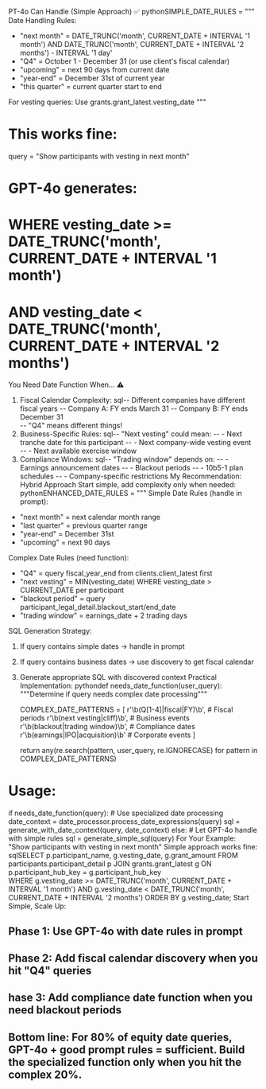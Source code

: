 PT-4o Can Handle (Simple Approach) ✅
pythonSIMPLE_DATE_RULES = """
Date Handling Rules:
- "next month" = DATE_TRUNC('month', CURRENT_DATE + INTERVAL '1 month') 
  AND DATE_TRUNC('month', CURRENT_DATE + INTERVAL '2 months') - INTERVAL '1 day'
- "Q4" = October 1 - December 31 (or use client's fiscal calendar)
- "upcoming" = next 90 days from current date
- "year-end" = December 31st of current year
- "this quarter" = current quarter start to end

For vesting queries: Use grants.grant_latest.vesting_date
"""

# This works fine:
query = "Show participants with vesting in next month"
# GPT-4o generates: 
# WHERE vesting_date >= DATE_TRUNC('month', CURRENT_DATE + INTERVAL '1 month')
# AND vesting_date < DATE_TRUNC('month', CURRENT_DATE + INTERVAL '2 months')
You Need Date Function When... ⚠️
1. Fiscal Calendar Complexity:
sql-- Different companies have different fiscal years
-- Company A: FY ends March 31
-- Company B: FY ends December 31  
-- "Q4" means different things!
2. Business-Specific Rules:
sql-- "Next vesting" could mean:
-- - Next tranche date for this participant
-- - Next company-wide vesting event  
-- - Next available exercise window
3. Compliance Windows:
sql-- "Trading window" depends on:
-- - Earnings announcement dates
-- - Blackout periods
-- - 10b5-1 plan schedules
-- - Company-specific restrictions
My Recommendation: Hybrid Approach
Start simple, add complexity only when needed:
pythonENHANCED_DATE_RULES = """
Simple Date Rules (handle in prompt):
- "next month" = next calendar month range
- "last quarter" = previous quarter range
- "year-end" = December 31st
- "upcoming" = next 90 days

Complex Date Rules (need function):
- "Q4" = query fiscal_year_end from clients.client_latest first
- "next vesting" = MIN(vesting_date) WHERE vesting_date > CURRENT_DATE per participant
- "blackout period" = query participant_legal_detail.blackout_start/end_date
- "trading window" = earnings_date + 2 trading days

SQL Generation Strategy:
1. If query contains simple dates → handle in prompt
2. If query contains business dates → use discovery to get fiscal calendar
3. Generate appropriate SQL with discovered context
Practical Implementation:
pythondef needs_date_function(user_query):
    """Determine if query needs complex date processing"""
    
    COMPLEX_DATE_PATTERNS = [
        r'\b(Q[1-4]|fiscal|FY)\b',          # Fiscal periods
        r'\b(next vesting|cliff)\b',         # Business events  
        r'\b(blackout|trading window)\b',    # Compliance dates
        r'\b(earnings|IPO|acquisition)\b'    # Corporate events
    ]
    
    return any(re.search(pattern, user_query, re.IGNORECASE) 
              for pattern in COMPLEX_DATE_PATTERNS)

# Usage:
if needs_date_function(query):
    # Use specialized date processing
    date_context = date_processor.process_date_expressions(query)
    sql = generate_with_date_context(query, date_context)
else:
    # Let GPT-4o handle with simple rules
    sql = generate_simple_sql(query)
For Your Example:
"Show participants with vesting in next month"
Simple approach works fine:
sqlSELECT p.participant_name, g.vesting_date, g.grant_amount
FROM participants.participant_detail p
JOIN grants.grant_latest g ON p.participant_hub_key = g.participant_hub_key  
WHERE g.vesting_date >= DATE_TRUNC('month', CURRENT_DATE + INTERVAL '1 month')
  AND g.vesting_date < DATE_TRUNC('month', CURRENT_DATE + INTERVAL '2 months')
ORDER BY g.vesting_date;
Start Simple, Scale Up:

## Phase 1: Use GPT-4o with date rules in prompt
## Phase 2: Add fiscal calendar discovery when you hit "Q4" queries
## hase 3: Add compliance date function when you need blackout periods

## Bottom line: For 80% of equity date queries, GPT-4o + good prompt rules = sufficient. Build the specialized function only when you hit the complex 20%.
